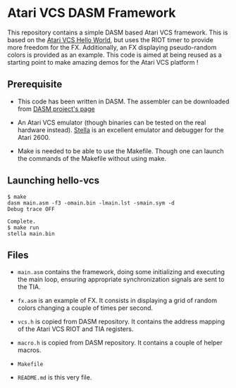 # Atari VCS DASM Framework

This repository contains a simple DASM based Atari VCS framework. This
is based on the [Atari VCS Hello
World](https://github.com/FlorentFlament/hello-vcs), but uses the RIOT
timer to provide more freedom for the FX. Additionally, an FX
displaying pseudo-random colors is provided as an example. This code
is aimed at being reused as a starting point to make amazing demos for
the Atari VCS platform !


## Prerequisite

* This code has been written in DASM. The assembler can be downloaded
  from [DASM project's page](http://dasm-dillon.sourceforge.net/)

* An Atari VCS emulator (though binaries can be tested on the real
  hardware instead). [Stella](https://stella-emu.github.io) is an
  excellent emulator and debugger for the Atari 2600.

* Make is needed to be able to use the Makefile. Though one can launch
  the commands of the Makefile without using make.


## Launching hello-vcs

    $ make
    dasm main.asm -f3 -omain.bin -lmain.lst -smain.sym -d
    Debug trace OFF

    Complete.
    $ make run
    stella main.bin


## Files

* `main.asm` contains the framework, doing some initializing and
  executing the main loop, ensuring appropriate synchronization
  signals are sent to the TIA.

* `fx.asm` is an example of FX. It consists in displaying a grid of
  random colors changing a couple of times per second.

* `vcs.h` is copied from DASM repository. It contains the address
  mapping of the Atari VCS RIOT and TIA registers.

* `macro.h` is copied from DASM repository. It contains a couple of
  helper macros.

* `Makefile`

* `README.md` is this very file.
